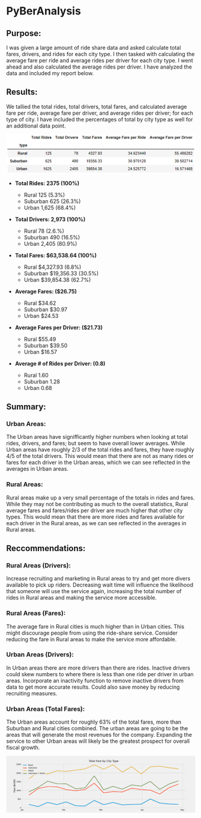 # PyBerAnalysis
## Purpose:
I was given a large amount of ride share data and asked calculate total fares, drivers, and rides for each city type. I then tasked with calculating the average fare per ride and average rides per driver for each city type. I went ahead and also calculated the average rides per driver. I have analyzed the data and included my report below.

## Results:
We tallied the total rides, total drivers, total fares, and calculated average fare per ride, average fare per driver, and average rides per driver; for each type of city. I have included the percentages of total by city type as well for an additional data point.

![PyBer Summary DataFrame](analysis/pyber_summary_df.png)

 - **Total Rides: 2375 (100%)**
   - Rural       125 (5.3%)
   - Suburban    625 (26.3%)
   - Urban       1,625 (68.4%)

 - **Total Drivers: 2,973 (100%)**
   - Rural       78 (2.6.%)
   - Suburban    490 (16.5%)
   - Urban       2,405 (80.9%)

 - **Total Fares: $63,538.64 (100%)**
   - Rural       $4,327.93 (6.8%)
   - Suburban    $19,356.33 (30.5%)
   - Urban       $39,854.38 (62.7%)

 - **Average Fares: ($26.75)**
   - Rural       $34.62
   - Suburban    $30.97
   - Urban       $24.53

 - **Average Fares per Driver: ($21.73)**
   - Rural       $55.49
   - Suburban    $39.50
   - Urban       $16.57

 - **Average # of Rides per Driver: (0.8)**
   - Rural       1.60
   - Suburban    1.28
   - Urban       0.68

## Summary:
### Urban Areas:
The Urban areas have signifficantly higher numbers when looking at total rides, drivers, and fares; but seem to have overall lower averages. While Urban areas have roughly 2/3 of the total rides and fares, they have roughly 4/5 of the total drivers. This would mean that there are not as many rides or fares for each driver in the Urban areas, which we can see reflected in the averages in Urban areas.

### Rural Areas:
Rural areas make up a very small percentage of the totals in rides and fares. While they may not be contributing as much to the overall statistics, Rural average fares and fares/rides per driver are much higher that other city types. This would mean that there are more rides and fares available for each driver in the Rural areas, as we can see reflected in the averages in Rural areas.

## Reccommendations:
### Rural Areas (Drivers):
Increase recruiting and marketing in Rural areas to try and get more divers available to pick up riders. Decreasing wait time will influence the likelihood that someone will use the service again, increasing the total number of rides in Rural areas and making the service more accessible.

### Rural Areas (Fares):
The average fare in Rural cities is much higher than in Urban cities. This might discourage people from using the ride-share service. Consider reducing the fare in Rural areas to make the service more affordable.

### Urban Areas (Drivers):
In Urban areas there are more drivers than there are rides. Inactive drivers could skew numbers to where there is less than one ride per driver in urban areas. Incorporate an inactivity function to remove inactive drivers from data to get more accurate results. Could also save money by reducing recruiting measures.

### Urban Areas (Total Fares):
The Urban areas account for roughly 63% of the total fares, more than Suburban and Rural cities combined. The urban areas are going to be the areas that will generate the most revenues for the company. Expanding the service to other Urban areas will likely be the greatest prospect for overall fiscal growth.

![Total Fare by City Type](analysis/pyber_fare_summary_revised.png)


